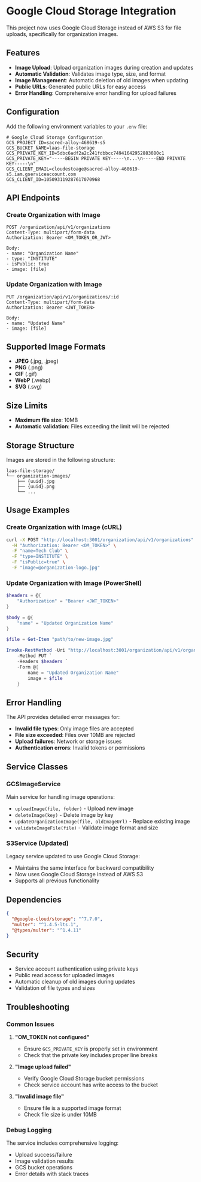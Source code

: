 # Google Cloud Storage Integration

This project now uses Google Cloud Storage instead of AWS S3 for file uploads, specifically for organization images.

## Features

- **Image Upload**: Upload organization images during creation and updates
- **Automatic Validation**: Validates image type, size, and format
- **Image Management**: Automatic deletion of old images when updating
- **Public URLs**: Generated public URLs for easy access
- **Error Handling**: Comprehensive error handling for upload failures

## Configuration

Add the following environment variables to your `.env` file:

```env
# Google Cloud Storage Configuration
GCS_PROJECT_ID=sacred-alloy-468619-s5
GCS_BUCKET_NAME=laas-file-storage
GCS_PRIVATE_KEY_ID=5dbc6adf2a2c241fdbbcc74941642952883080c1
GCS_PRIVATE_KEY="-----BEGIN PRIVATE KEY-----\n...\n-----END PRIVATE KEY-----\n"
GCS_CLIENT_EMAIL=cloudestoage@sacred-alloy-468619-s5.iam.gserviceaccount.com
GCS_CLIENT_ID=105093119287617070968
```

## API Endpoints

### Create Organization with Image

```http
POST /organization/api/v1/organizations
Content-Type: multipart/form-data
Authorization: Bearer <OM_TOKEN_OR_JWT>

Body:
- name: "Organization Name"
- type: "INSTITUTE"
- isPublic: true
- image: [file]
```

### Update Organization with Image

```http
PUT /organization/api/v1/organizations/:id
Content-Type: multipart/form-data
Authorization: Bearer <JWT_TOKEN>

Body:
- name: "Updated Name"
- image: [file]
```

## Supported Image Formats

- **JPEG** (.jpg, .jpeg)
- **PNG** (.png)
- **GIF** (.gif)
- **WebP** (.webp)
- **SVG** (.svg)

## Size Limits

- **Maximum file size**: 10MB
- **Automatic validation**: Files exceeding the limit will be rejected

## Storage Structure

Images are stored in the following structure:
```
laas-file-storage/
└── organization-images/
    ├── {uuid}.jpg
    ├── {uuid}.png
    └── ...
```

## Usage Examples

### Create Organization with Image (cURL)

```bash
curl -X POST "http://localhost:3001/organization/api/v1/organizations" \
  -H "Authorization: Bearer <OM_TOKEN>" \
  -F "name=Tech Club" \
  -F "type=INSTITUTE" \
  -F "isPublic=true" \
  -F "image=@organization-logo.jpg"
```

### Update Organization with Image (PowerShell)

```powershell
$headers = @{
    "Authorization" = "Bearer <JWT_TOKEN>"
}

$body = @{
    "name" = "Updated Organization Name"
}

$file = Get-Item "path/to/new-image.jpg"

Invoke-RestMethod -Uri "http://localhost:3001/organization/api/v1/organizations/123" `
    -Method PUT `
    -Headers $headers `
    -Form @{
        name = "Updated Organization Name"
        image = $file
    }
```

## Error Handling

The API provides detailed error messages for:

- **Invalid file types**: Only image files are accepted
- **File size exceeded**: Files over 10MB are rejected
- **Upload failures**: Network or storage issues
- **Authentication errors**: Invalid tokens or permissions

## Service Classes

### GCSImageService

Main service for handling image operations:

- `uploadImage(file, folder)` - Upload new image
- `deleteImage(key)` - Delete image by key
- `updateOrganizationImage(file, oldImageUrl)` - Replace existing image
- `validateImageFile(file)` - Validate image format and size

### S3Service (Updated)

Legacy service updated to use Google Cloud Storage:

- Maintains the same interface for backward compatibility
- Now uses Google Cloud Storage instead of AWS S3
- Supports all previous functionality

## Dependencies

```json
{
  "@google-cloud/storage": "^7.7.0",
  "multer": "^1.4.5-lts.1",
  "@types/multer": "^1.4.11"
}
```

## Security

- Service account authentication using private keys
- Public read access for uploaded images
- Automatic cleanup of old images during updates
- Validation of file types and sizes

## Troubleshooting

### Common Issues

1. **"OM_TOKEN not configured"**
   - Ensure `GCS_PRIVATE_KEY` is properly set in environment
   - Check that the private key includes proper line breaks

2. **"Image upload failed"**
   - Verify Google Cloud Storage bucket permissions
   - Check service account has write access to the bucket

3. **"Invalid image file"**
   - Ensure file is a supported image format
   - Check file size is under 10MB

### Debug Logging

The service includes comprehensive logging:
- Upload success/failure
- Image validation results
- GCS bucket operations
- Error details with stack traces
